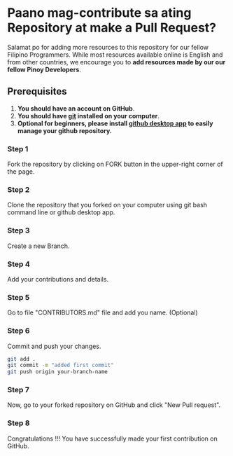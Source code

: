 # Paano mag-contribute sa ating Repository at make a Pull Request?

Salamat po for adding more resources to this repository for our fellow Filipino Programmers. While most resources available online is English and from other countries, we encourage you to **add resources made by our our fellow Pinoy Developers**.

## Prerequisites

1. **You should have an account on GitHub**.
2. **You should have [git](https://git-scm.com/) installed on your computer**.
3. **Optional for beginners, please install [github desktop app](https://desktop.github.com) to easily manage your github repository.**

### Step 1

Fork the repository by clicking on FORK button in the upper-right corner of the page.

### Step 2

Clone the repository that you forked on your computer using git bash command line or github desktop app.

### Step 3

Create a new Branch.

### Step 4

Add your contributions and details. 

### Step 5

Go to file "CONTRIBUTORS.md" file and add you name. (Optional)

### Step 6

Commit and push your changes.

```bash
git add .
git commit -m "added first commit"
git push origin your-branch-name
```

### Step 7

Now, go to your forked repository on GitHub and click "New Pull request".

### Step 8

Congratulations !!! You have successfully made your first contribution on GitHub.
